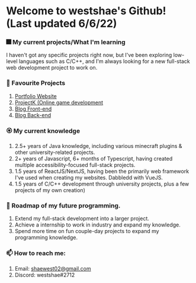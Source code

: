 # Welcome to westshae's Github! (Last updated 6/6/22)
### 🎆 My current projects/What I'm learning
I haven't got any specific projects right now, but I've been exploring low-level languages such as C/C++, and I'm always looking for a new full-stack web development project to work on.
### :anger: Favourite Projects
1. [Portfolio Website](https://github.com/westshae/weather)
2. [ProjectK (Online game development](https://github.com/westshae/projectk)
3. [Blog Front-end](https://github.com/westshae/blog-fe)
4. [Blog Back-end](https://github.com/westshae/blog-be)
### 🏵️ My current knowledge
1. 2.5+ years of Java knowledge, including various minecraft plugins & other university-related projects.
2. 2+ years of Javascript, 6+ months of Typescript, having created multiple accessibility-focused full-stack projects.
3. 1.5 years of ReactJS/NextJS, having been the primarily web framework I've used when creating my websites. Dabbledd with VueJS.
4. 1.5 years of C/C++ development through university projects, plus a few projects of my own creation)
### :cactus: Roadmap of my future programming.
1. Extend my full-stack development into a larger project.
2. Achieve a internship to work in industry and expand my knowledge.
3. Spend more time on fun couple-day projects to expand my programming knowledge.
### 📫 How to reach me:
1. Email: shaewest02@gmail.com
2. Discord: westshae#2712
